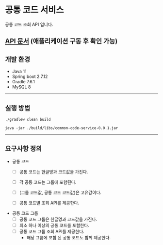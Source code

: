 # 공통 코드 서비스

공통 코드 조회 API 입니다.

[API 문서](http://localhost:8080/docs.html)
(애플리케이션 구동 후 확인 가능)
---

## 개발 환경

- Java 11
- Spring boot 2.7.12
- Gradle 7.6.1
- MySQL 8

---

## 실행 방법
```shell
./gradlew clean build
```
```shell
java -jar ./build/libs/common-code-service-0.0.1.jar
```

---

## 요구사항 정의
- 공통 코드
  - [ ] 공통 코드는 한글명과 코드값을 가진다.
  - [ ] 각 공통 코드는 그룹에 포함된다.
  - [ ] (그룹 코드값, 공통 코드 코드값)은 고유값이다.
  - [ ] 공통 코드별 조회 API를 제공한다.


- 공통 코드 그룹
  - [ ] 공통 코드 그룹은 한글명과 코드값을 가진다.
  - [ ] 최소 하나 이상의 공통 코드를 포함한다.
  - [ ] 공통 코드 그룹 조회 API를 제공한다.
    - 해당 그룹에 포함 된 공통 코드도 함께 제공한다. 
